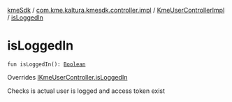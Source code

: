 [kmeSdk](../../index.md) / [com.kme.kaltura.kmesdk.controller.impl](../index.md) / [KmeUserControllerImpl](index.md) / [isLoggedIn](./is-logged-in.md)

# isLoggedIn

`fun isLoggedIn(): `[`Boolean`](https://kotlinlang.org/api/latest/jvm/stdlib/kotlin/-boolean/index.html)

Overrides [IKmeUserController.isLoggedIn](../../com.kme.kaltura.kmesdk.controller/-i-kme-user-controller/is-logged-in.md)

Checks is actual user is logged and access token exist

